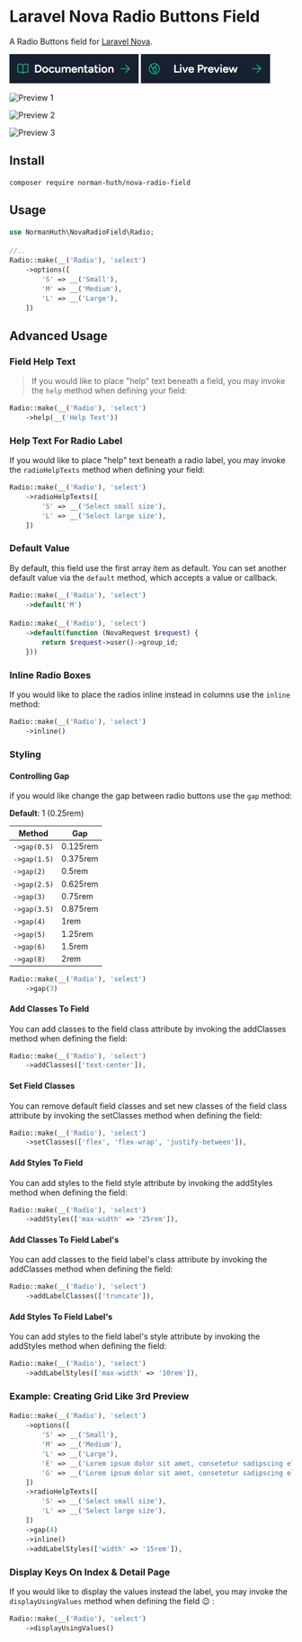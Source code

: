 # Laravel Nova Radio Buttons Field

A Radio Buttons field for [Laravel Nova](https://nova.laravel.com/).

[![Documentation](https://raw.githubusercontent.com/Muetze42/Muetze42/main/files/btn-documentation.jpg)](#install)
[![Live Preview](https://raw.githubusercontent.com/Muetze42/Muetze42/main/files/btn-live-preview.jpg)](https://nova-demo.huth.it/resources/nova-radio-field-radios/1/edit)

![Preview 1](https://raw.githubusercontent.com/Muetze42/nova-radio-field/main/docs/preview.png)

![Preview 2](https://raw.githubusercontent.com/Muetze42/nova-radio-field/main/docs/inline.png)

![Preview 3](https://raw.githubusercontent.com/Muetze42/nova-radio-field/main/docs/grid.png)

## Install

```
composer require norman-huth/nova-radio-field
```

## Usage

```php
use NormanHuth\NovaRadioField\Radio;

//..
Radio::make(__('Radio'), 'select')
    ->options([
        'S' => __('Small'),
        'M' => __('Medium'),
        'L' => __('Large'),
    ])
```

## Advanced Usage

### Field Help Text

> If you would like to place "help" text beneath a field, you may invoke the `help` method when defining your field:

```php
Radio::make(__('Radio'), 'select')
    ->help(__('Help Text'))
```

### Help Text For Radio Label

If you would like to place "help" text beneath a radio label, you may invoke the `radioHelpTexts` method when defining your field:

```php
Radio::make(__('Radio'), 'select')
    ->radioHelpTexts([
        'S' => __('Select small size'),
        'L' => __('Select large size'),
    ])
```

### Default Value

By default, this field use the first array item as default. You can set another default value via the `default` method, which accepts a value or
callback.

```php
Radio::make(__('Radio'), 'select')
    ->default('M')
    
Radio::make(__('Radio'), 'select')
    ->default(function (NovaRequest $request) {
        return $request->user()->group_id;
    }))
```

### Inline Radio Boxes

If you would like to place the radios inline instead in columns use the `inline` method:

```php
Radio::make(__('Radio'), 'select')
    ->inline()
```

### Styling

#### Controlling Gap

if you would like change the gap between radio buttons use the `gap` method:

**Default**: 1 (0.25rem)

| Method       | Gap      |
|--------------|----------|
| `->gap(0.5)` | 0.125rem |
| `->gap(1.5)` | 0.375rem |
| `->gap(2)`   | 0.5rem   |
| `->gap(2.5)` | 0.625rem |
| `->gap(3)`   | 0.75rem  |
| `->gap(3.5)` | 0.875rem |
| `->gap(4)`   | 1rem     |
| `->gap(5)`   | 1.25rem  |
| `->gap(6)`   | 1.5rem   |
| `->gap(8)`   | 2rem     |

```php
Radio::make(__('Radio'), 'select')
    ->gap(3)
```

#### Add Classes To Field

You can add classes to the field class attribute by invoking the addClasses method when defining the field:

```php
Radio::make(__('Radio'), 'select')
    ->addClasses(['text-center']), 
```

#### Set Field Classes

You can remove default field classes and set new classes of the field class attribute by invoking the setClasses method when defining the field:

```php
Radio::make(__('Radio'), 'select')
    ->setClasses(['flex', 'flex-wrap', 'justify-between']), 
```

#### Add Styles To Field

You can add styles to the field style attribute by invoking the addStyles method when defining the field:

```php
Radio::make(__('Radio'), 'select')
    ->addStyles(['max-width' => '25rem']), 
```

#### Add Classes To Field Label's

You can add classes to the field label's class attribute by invoking the addClasses method when defining the field:

```php
Radio::make(__('Radio'), 'select')
    ->addLabelClasses(['truncate']),
```

#### Add Styles To Field Label's

You can add styles to the field label's style attribute by invoking the addStyles method when defining the field:

```php
Radio::make(__('Radio'), 'select')
    ->addLabelStyles(['max-width' => '10rem']),
```

### Example: Creating Grid Like 3rd Preview

```php
Radio::make(__('Radio'), 'select')
    ->options([
        'S' => __('Small'),
        'M' => __('Medium'),
        'L' => __('Large'),
        'E' => __('Lorem ipsum dolor sit amet, consetetur sadipscing elitr, sed diam nonumy eirmod tempor invidunt ut labore et dolore magna aliquyam'),
        'G' => __('Lorem ipsum dolor sit amet, consetetur sadipscing elitr, sed diam nonumy eirmod tempor invidunt ut labore et dolore magna aliquyam'),
    ])
    ->radioHelpTexts([
        'S' => __('Select small size'),
        'L' => __('Select large size'),
    ])
    ->gap(4)
    ->inline()
    ->addLabelStyles(['width' => '15rem']),
```

### Display Keys On Index & Detail Page

If you would like to display the values instead the label, you may invoke the `displayUsingValues` method when defining the field :wink: :

```php
Radio::make(__('Radio'), 'select')
    ->displayUsingValues()
```
